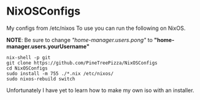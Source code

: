 # NixOSConfigs

My configs from /etc/nixos
To use you can run the following on NixOS.

**NOTE**: Be sure to change *"home-manager.users.pong"* to **"home-manager.users.yourUsername"**

```
nix-shell -p git
git clone https://github.com/PineTreePizza/NixOSConfigs
cd NixOSConfigs
sudo install -m 755 ./*.nix /etc/nixos/
sudo nixos-rebuild switch
```

Unfortunately I have yet to learn how to make my own iso with an installer.
